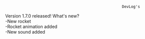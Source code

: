                                                         
                                                        DevLog's
                                                        

Version 1.7.0 released! What's new?<br>
-New rocket<br>
-Rocket animation added<br>
-New sound added<br>
